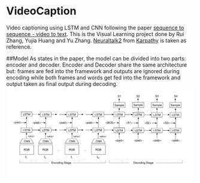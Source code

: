 # VideoCaption
Video captioning using LSTM and CNN following the paper [sequence to sequence - video to text](http://arxiv.org/abs/1505.00487). This is the Visual Learning project done by Rui Zhang, Yujia Huang and Yu Zhang. [Neuraltalk2](https://github.com/karpathy/neuraltalk2) from [Karpathy](https://github.com/karpathy) is taken as reference.

##Model
As states in the paper, the model can be divided into two parts: encoder and decoder. Encoder and Decoder share the same architecture but: frames are fed into the framework and outputs are ignored during encoding while both frames and words get fed into the framework and output taken as final output during decoding.
![alt text](VideoCaption.jpg "Model")
